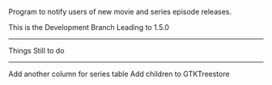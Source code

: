 Program to notify users of new movie and series episode releases.

This is the Development Branch Leading to 1.5.0



*********************************************
Things Still to do
*********************************************
Add another column for series table
Add children to GTKTreestore
